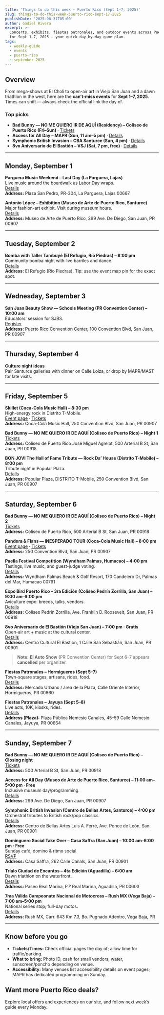 ```yaml
---
title: 'Things to do this week – Puerto Rico (Sept 1–7, 2025)'
slug: things-to-do-this-week-puerto-rico-sept-17-2025
publishDate: '2025-08-31T05:00'
author: Gadiel Rivera
excerpt: >-
  Concerts, exhibits, fiestas patronales, and outdoor events across Puerto Rico
  for Sept 1–7, 2025 — your quick day-by-day game plan.
tags:
  - weekly-guide
  - events
  - puerto-rico
  - september-2025
---
```

## Overview

From mega-shows at El Choli to open-air art in Viejo San Juan and a dawn triathlon in the west, here are the **can’t-miss events** for **Sept 1–7, 2025**. Times can shift — always check the official link the day of.

### Top picks
- **Bad Bunny — NO ME QUIERO IR DE AQUÍ (Residency) – Coliseo de Puerto Rico (Fri–Sun)** · [Tickets](https://www.ticketera.com/events/detail/bad-bunny)
- **Access for All Day – MAPR (Sun, 11 am–5 pm)** · [Details](https://www.discoverpuertorico.com/event/access-all-day/2249)
- **Symphonic British Invasion – CBA Santurce (Sun, 4 pm)** · [Details](https://www.discoverpuertorico.com/event/symphonic-british-invasion/2144)
- **8vo Aniversario de El Bastión – VSJ (Sat, 7 pm, free)** · [Details](https://www.discoverpuertorico.com/es/event/8vo-aniversario-de-el-bastion/2003)

---

## Monday, September 1

**Parguera Music Weekend – Last Day (La Parguera, Lajas)**  
Live music around the boardwalk as Labor Day wraps.  
[Details](https://www.discoverpuertorico.com/event/parguera-music-weekend/2257)  
**Address:** Plaza San Pedro, PR-304, La Parguera, Lajas 00667

**Antonio López – Exhibition (Museo de Arte de Puerto Rico, Santurce)**  
Major fashion-art exhibit. Visit during museum hours.  
[Details](https://www.mapr.org/en/visit/calendar/antonio-lopez)  
**Address:** Museo de Arte de Puerto Rico, 299 Ave. De Diego, San Juan, PR 00907

---

## Tuesday, September 2

**Bomba with Taller Tambuyé (El Refugio, Río Piedras) – 8:00 pm**  
Community bomba night with live barriles and dance.  
[Details](https://www.discoverpuertorico.com/event/bomba-taller-tambuye/2096)  
**Address:** El Refugio (Río Piedras). Tip: use the event map pin for the exact spot.

---

## Wednesday, September 3

**San Juan Beauty Show — Schools Meeting (PR Convention Center) – 10:00 am**  
Educators’ session for SJBS.  
[Register](https://www.sanjuanbeautyshow.com/schools-meeting-registry.html)  
**Address:** Puerto Rico Convention Center, 100 Convention Blvd, San Juan, PR 00907

---

## Thursday, September 4

**Culture night ideas**  
Pair Santurce galleries with dinner on Calle Loíza, or drop by MAPR/MAST for late visits.

---

## Friday, September 5

**Skillet (Coca-Cola Music Hall) – 8:30 pm**  
High-energy rock in Distrito T-Mobile.  
[Event page](https://www.cocacolamusichall.com/events/detail/skillet) · [Tickets](https://www.ticketera.com)  
**Address:** Coca-Cola Music Hall, 250 Convention Blvd, San Juan, PR 00907

**Bad Bunny — NO ME QUIERO IR DE AQUÍ (Coliseo de Puerto Rico) – Night 1**  
[Tickets](https://www.ticketera.com/events/detail/bad-bunny)  
**Address:** Coliseo de Puerto Rico José Miguel Agrelot, 500 Arterial B St, San Juan, PR 00918

**BON JOVI The Hall of Fame Tribute — Rock Da’ House (Distrito T-Mobile) – 8:00 pm**  
Tribute night in Popular Plaza.  
[Details](https://allevents.in/san-juan/bon-jovi-the-hall-of-fame-tribute/200028765226130)  
**Address:** Popular Plaza, DISTRITO T-Mobile, 250 Convention Blvd, San Juan, PR 00907

---

## Saturday, September 6

**Bad Bunny — NO ME QUIERO IR DE AQUÍ (Coliseo de Puerto Rico) – Night 2**  
[Tickets](https://www.ticketera.com/events/detail/bad-bunny)  
**Address:** Coliseo de Puerto Rico, 500 Arterial B St, San Juan, PR 00918

**Pandora & Flans — INESPERADO TOUR (Coca-Cola Music Hall) – 8:00 pm**  
[Event page](https://www.cocacolamusichall.com/events/detail/pandora-flans) · [Tickets](https://www.ticketera.com/events/detail/pandora-flans-inesperado-tour)  
**Address:** 250 Convention Blvd, San Juan, PR 00907

**Paella Festival Competition (Wyndham Palmas, Humacao) – 4:00 pm**  
Tastings, live music, and guest-judge voting.  
[Details](https://www.discoverpuertorico.com/event/paella-festival-competition/2237)  
**Address:** Wyndham Palmas Beach & Golf Resort, 170 Candelero Dr, Palmas del Mar, Humacao 00791

**Expo Bird Puerto Rico – 3ra Edición (Coliseo Pedrín Zorrilla, San Juan) – 9:00 am–6:00 pm**  
Aviculture expo: breeds, talks, vendors.  
[Details](https://allevents.in/san-juan/expo-bird-puerto-rico-%E2%80%8D-3ra-edici%C3%B3n/200028342250232)  
**Address:** Coliseo Pedrín Zorrilla, Ave. Franklin D. Roosevelt, San Juan, PR 00918

**8vo Aniversario de El Bastión (Viejo San Juan) – 7:00 pm · Gratis**  
Open-air art + music at the cultural center.  
[Details](https://www.discoverpuertorico.com/es/event/8vo-aniversario-de-el-bastion/2003)  
**Address:** Centro Cultural El Bastión, 1 Calle San Sebastián, San Juan, PR 00901

> **Note:** **El Auto Show** (PR Convention Center) for Sept 6–7 appears **cancelled** per organizer.

**Fiestas Patronales – Hormigueros (Sept 5–7)**  
Town-square stages, artisans, rides, food.  
[Details](https://www.discoverpuertorico.com/event/fiestas-patronales-de-hormigueros/2259)  
**Address:** Mercado Urbano / área de la Plaza, Calle Oriente Interior, Hormigueros, PR 00660

**Fiestas Patronales – Jayuya (Sept 5–8)**  
Live acts, 10K, kiosks, rides.  
[Details](https://www.miagendapr.com/event/fiestas-patronales-de-jayuya-2025/)  
**Address (Plaza):** Plaza Pública Nemesio Canales, 45–59 Calle Nemesio Canales, Jayuya, PR 00664

---

## Sunday, September 7

**Bad Bunny — NO ME QUIERO IR DE AQUÍ (Coliseo de Puerto Rico) – Closing night**  
[Tickets](https://www.ticketera.com/events/detail/bad-bunny)  
**Address:** 500 Arterial B St, San Juan, PR 00918

**Access for All Day (Museo de Arte de Puerto Rico, Santurce) – 11:00 am–5:00 pm · Free**  
Inclusive museum day/programming.  
[Details](https://www.discoverpuertorico.com/event/access-all-day/2249)  
**Address:** 299 Ave. De Diego, San Juan, PR 00907

**Symphonic British Invasion (Centro de Bellas Artes, Santurce) – 4:00 pm**  
Orchestral tributes to British rock/pop classics.  
[Details](https://www.discoverpuertorico.com/event/symphonic-british-invasion/2144)  
**Address:** Centro de Bellas Artes Luis A. Ferré, Ave. Ponce de León, San Juan, PR 00901

**Dominguero Social Take Over – Casa Saffra (San Juan) – 10:00 am–6:00 pm · Free**  
Sunday café, domino & ritmo social.  
[RSVP](https://allevents.in/san-juan/domingueo-social-take-over-caf%C3%A9-domino-and-ritmo/100001562939236329)  
**Address:** Casa Saffra, 262 Calle Canals, San Juan, PR 00901

**Tríalo Ciudad de Encantos – 4ta Edición (Aguadilla) – 6:00 am**  
Dawn triathlon on the waterfront.  
[Details](https://www.plateapr.com/que-hacer/tu-calendario-de-eventos-en-septiembre-que-hacer-y-a-donde-ir)  
**Address:** Paseo Real Marina, P.º Real Marina, Aguadilla, PR 00603

**7ma Válida Campeonato Nacional de Motocross – Rush MX (Vega Baja) – 7:00 am–5:00 pm**  
National series stop; full-day motos.  
[Details](https://www.facebook.com/vegabajamx/)  
**Address:** Rush MX, Carr. 643 Km 7.3, Bo. Pugnado Adentro, Vega Baja, PR

---

## Know before you go
- **Tickets/Times:** Check official pages the day of; allow time for traffic/parking.
- **What to bring:** Photo ID, cash for small vendors, water, sunscreen/poncho depending on venue.
- **Accessibility:** Many venues list accessibility details on event pages; MAPR has dedicated programming on Sunday.

## Want more Puerto Rico deals?
Explore local offers and experiences on our site, and follow next week’s guide every Monday.
